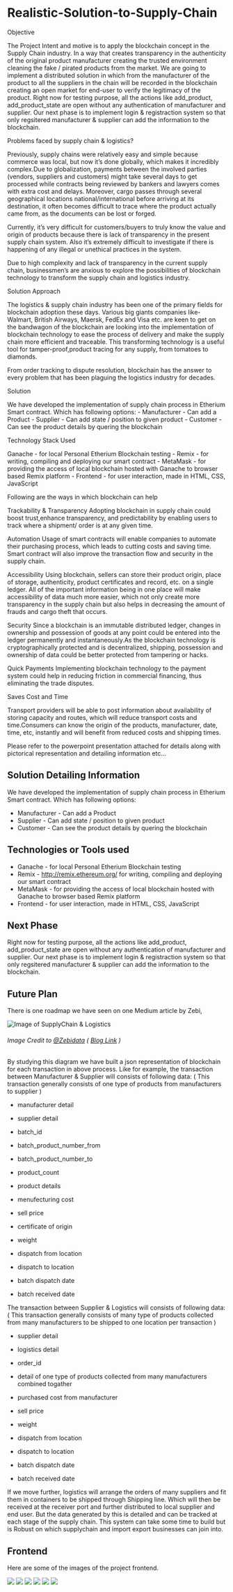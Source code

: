 # Realistic-Solution-to-Supply-Chain

Objective

The Project Intent and motive is to apply the blockchain concept in the Supply Chain industry. In a way that creates transparency in the authenticity of the original product manufacturer creating the trusted environment cleaning the fake / pirated products from the market. We are going to implement a distributed solution in which from the manufacturer of the product to all the suppliers in the chain will be recorded in the blockchain creating an open market for end-user to verify the legitimacy of the product. Right now for testing purpose, all the actions like add_product, add_product_state are open without any authentication of manufacturer and supplier. Our next phase is to implement login & registraction system so that only regsitered manufacturer & supplier can add the information to the blockchain.

Problems faced by supply chain & logistics?

Previously, supply chains were relatively easy and simple because commerce was local, but now it’s done globally, which makes it incredibly complex.Due to globalization, payments between the involved parties (vendors, suppliers and customers) might take several days to get processed while contracts being reviewed by bankers and lawyers comes with extra cost and delays. Moreover, cargo passes through several geographical locations national/international before arriving at its destination, it often becomes difficult to trace where the product actually came from, as the documents can be lost or forged.

Currently, it’s very difficult for customers/buyers to truly know the value and origin of products because there is lack of transparency in the present supply chain system. Also it’s extremely difficult to investigate if there is happening of any illegal or unethical practices in the system.

Due to high complexity and lack of transparency in the current supply chain, businessmen’s are anxious to explore the possibilities of blockchain technology to transform the supply chain and logistics industry.

Solution Approach

The logistics & supply chain industry has been one of the primary fields for blockchain adoption these days. Various big giants companies like- Walmart, British Airways, Maersk, FedEx and Visa etc. are keen to get on the bandwagon of the blockchain are looking into the implementation of blockchain technology to ease the process of delivery and make the supply chain more efficient and traceable. This transforming technology is a useful tool for tamper-proof,product tracing for any supply, from tomatoes to diamonds.

From order tracking to dispute resolution, blockchain has the answer to every problem that has been plaguing the logistics industry for decades.

Solution

We have developed the implementation of supply chain process in Etherium Smart contract. Which has following options: - Manufacturer - Can add a Product - Supplier - Can add state / position to given product - Customer - Can see the product details by quering the blockchain

Technology Stack Used

Ganache - for local Personal Etherium Blockchain testing - Remix - for writing, compiling and deploying our smart contract - MetaMask - for providing the access of local blockchain hosted with Ganache to browser based Remix platform - Frontend - for user interaction, made in HTML, CSS, JavaScript

Following are the ways in which blockchain can help

Trackability & Transparency Adopting blockchain in supply chain could boost trust,enhance transparency, and predictability by enabling users to track where a shipment/ order is at any given time.

Automation Usage of smart contracts will enable companies to automate their purchasing process, which leads to cutting costs and saving time. Smart contract will also improve the transaction flow and security in the supply chain.

Accessibility Using blockchain, sellers can store their product origin, place of storage, authenticity, product certificates and record, etc. on a single ledger. All of the important information being in one place will make accessibility of data much more easier, which not only create more transparency in the supply chain but also helps in decreasing the amount of frauds and cargo theft that occurs.

Security Since a blockchain is an immutable distributed ledger, changes in ownership and possession of goods at any point could be entered into the ledger permanently and instantaneously.As the blockchain technology is cryptographically protected and is decentralized, shipping, possession and ownership of data could be better protected from tampering or hacks.

Quick Payments Implementing blockchain technology to the payment system could help in reducing friction in commercial financing, thus eliminating the trade disputes.

Saves Cost and Time

Transport providers will be able to post information about availability of storing capacity and routes, which will reduce transport costs and time.Consumers can know the origin of the products, manufacturer, date, time, etc, instantly and will benefit from reduced costs and shipping times.

Please refer to the powerpoint presentation attached for details along with pictorical representation and detailing information etc...

## Solution Detailing Information
We have developed the implementation of supply chain process in Etherium Smart contract. Which has following options:
- Manufacturer - Can add a Product
- Supplier - Can add state / position to given product
- Customer - Can see the product details by quering the blockchain

## Technologies or Tools used
- Ganache - for local Personal Etherium Blockchain testing
- Remix - http://remix.ethereum.org/ for writing, compiling and deploying our smart contract
- MetaMask - for providing the access of local blockchain hosted with Ganache to browser based Remix platform
- Frontend - for user interaction, made in HTML, CSS, JavaScript

## Next Phase
Right now for testing purpose, all the actions like add_product, add_product_state are open without any authentication of manufacturer and supplier. Our next phase is to implement login & registraction system so that only regsitered manufacturer & supplier can add the information to the blockchain.

## Future Plan
There is one roadmap we have seen on one Medium article by Zebi,

![Image of SupplyChain & Logistics](https://miro.medium.com/max/2640/0*ESvVyCvkJUR2yZ9s)
###### Image Credit to [@Zebidata]( https://medium.com/@Zebidata ) ( [Blog Link]( https://medium.com/@Zebidata/blockchain-in-supply-chain-logistics-6cdfe36ffe88 ) )

By studying this diagram we have built a json representation of blockchain for each transaction in above process.
Like for example, the transaction between Manufacturer & Supplier will consists of following data:
( This transaction generally consists of one type of products from manufacturers to supplier )
- manufacturer detail
- supplier detail

- batch_id
- batch_product_number_from
- batch_product_number_to
- product_count
- product details
- menufecturing cost
- sell price
- certificate of origin
- weight

- dispatch from location
- dispatch to location
- batch dispatch date
- batch received date

The transaction between Supplier & Logistics will consists of following data:
( This transaction generally consists of many type of products collected from many manufacturers to be shipped to one location per transaction )
- supplier detail
- logistics detail

- order_id
- detail of one type of products collected from many manufacturers combined togather
- purchased cost from manufacturer
- sell price
- weight

- dispatch from location
- dispatch to location
- batch dispatch date
- batch received date

If we move further, logistics will arrange the orders of many suppliers and fit them in containers to be shipped through Shipping line. Which will then be received at the receiver port and further distributed to local supplier and end user.
But the data generated by this is detailed and can be tracked at each stage of the supply chain. This system can take some time to build but is Robust on which supplychain and import export businesses can join into.

## Frontend
Here are some of the images of the project frontend.

![]( https://github.com/Apollo9999/Realistic-Solution-to-Supply-Chain/blob/main/images/1.png )
![]( https://github.com/Apollo9999/Realistic-Solution-to-Supply-Chain/blob/main/images/2.png )
![]( https://github.com/Apollo9999/Realistic-Solution-to-Supply-Chain/blob/main/images/3.png )
![]( https://github.com/Apollo9999/Realistic-Solution-to-Supply-Chain/blob/main/images/4.png )
![]( https://github.com/Apollo9999/Realistic-Solution-to-Supply-Chain/blob/main/images/5.png)
![]( https://github.com/Apollo9999/Realistic-Solution-to-Supply-Chain/blob/main/images/6.png )


